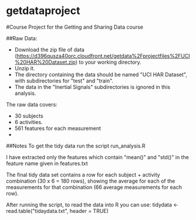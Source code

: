 # getdataproject
#Course Project for the Getting and Sharing Data course

##Raw Data:
* Download the zip file of data (https://d396qusza40orc.cloudfront.net/getdata%2Fprojectfiles%2FUCI%20HAR%20Dataset.zip) to your working directory.
* Unzip it. 
* The directory containing the data should be named "UCI HAR Dataset", with subdirectories for "test" and "train".
* The data in the "Inertial Signals" subdirectories is ignored in this analysis.

The raw data covers:
* 30 subjects
* 6 activities.
* 561 features for each measurement
* 

##Notes
To get the tidy data run the script run_analysis.R

I have extracted only the features which contain "mean()" and "std()" in the feature name given in features.txt

The final tidy data set contains a row for each subject + activity combination (30 x 6 = 180 rows), showing the average for each of the measurements for that combination (66 average measurements for each row).

After running the script, to read the data into R you can use:
tidydata <- read.table("tidaydata.txt", header = TRUE)
